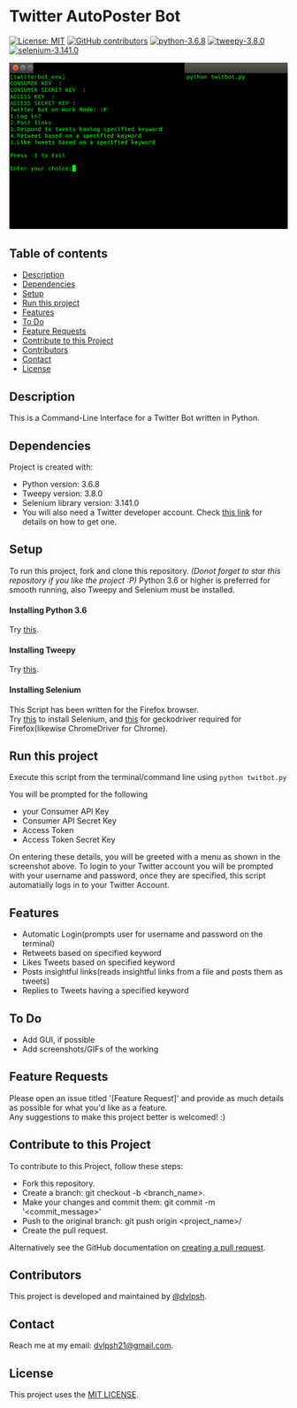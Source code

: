 
# Twitter AutoPoster Bot
[![License: MIT](https://img.shields.io/badge/License-MIT-yellow.svg)](https://opensource.org/licenses/MIT)
[![GitHub contributors](https://img.shields.io/github/contributors/dvlpsh/Twitter-AutoPoster-Bot)](#contributors)
[![python-3.6.8](https://img.shields.io/badge/python-3.6-blue)](#dependencies)
[![tweepy-3.8.0](https://img.shields.io/badge/tweepy-3.8.0-blue)](#dependencies)
[![selenium-3.141.0](https://img.shields.io/badge/selenium-3.141.0-blue)](#dependencies)


![Screenshot](twitbot.png)
 
## Table of contents
* [Description](#description)
* [Dependencies](#dependencies)
* [Setup](#setup)
* [Run this project](#run-this-project)
* [Features](#features)
* [To Do](#to-do)
* [Feature Requests](feature-requests)
* [Contribute to this Project](#contribute-to-this-project)
* [Contributors](#contributors)
* [Contact](#contact)
* [License](#license)

## Description
This is a Command-Line Interface for a Twitter Bot written in Python.
	
## Dependencies
Project is created with:
* Python version: 3.6.8
* Tweepy version: 3.8.0
* Selenium library version: 3.141.0
* You will also need a Twitter developer account. Check [this link](https://iag.me/socialmedia/how-to-create-a-twitter-app-in-8-easy-steps/) for details on how to get one.
	
## Setup
To run this project, fork and clone this repository. *(Donot forget to star this repository if you like the project :P)*
Python 3.6 or higher is preferred for smooth running, also Tweepy and Selenium must be installed.

#### Installing Python 3.6 
Try [this](https://askubuntu.com/questions/865554/how-do-i-install-python-3-6-using-apt-get).

#### Installing Tweepy
Try [this](https://stackoverflow.com/questions/31325305/install-tweepy-on-ubuntu).

#### Installing Selenium
This Script has been written for the Firefox browser.  
Try [this](https://askubuntu.com/questions/937770/how-to-install-and-set-up-selenium-webdriver-on-ubuntu-16-04) to install Selenium, and [this](https://askubuntu.com/questions/851401/where-to-find-geckodriver-needed-by-selenium-python-package) for geckodriver required for Firefox(likewise ChromeDriver for Chrome).

## Run this project
Execute this script from the terminal/command line using 
`python twitbot.py`  

You will be prompted for the following 
- your Consumer API Key
- Consumer API Secret Key
- Access Token
- Access Token Secret Key

On entering these details, you will be greeted with a menu as shown in the screenshot above. To login to your Twitter account you will be prompted with your username and password, once they are specified, this script automatially logs in to your Twitter Account.
<!--- Add screenshots for various functions so that it's clear what has been done. ---> 

## Features
* Automatic Login(prompts user for username and password on the terminal)
* Retweets based on specified keyword
* Likes Tweets based on specified keyword
* Posts insightful links(reads insightful links from a file and posts them as tweets)
* Replies to Tweets having a specified keyword

## To Do ##
- Add GUI, if possible
- Add screenshots/GIFs of the working

## Feature Requests ##
Please open an issue titled '[Feature Request]' and provide as much details as possible for what you'd like as a feature.  
Any suggestions to make this project better is welcomed! :)

## Contribute to this Project
To contribute to this Project, follow these steps:
- Fork this repository.
- Create a branch: git checkout -b <branch_name>.
- Make your changes and commit them: git commit -m '<commit_message>'
- Push to the original branch: git push origin <project_name>/<location>
- Create the pull request.

Alternatively see the GitHub documentation on [creating a pull request](https://help.github.com/en/github/collaborating-with-issues-and-pull-requests/creating-a-pull-request).


## Contributors
This project is developed and maintained by [@dvlpsh](https://github.com/dvlpsh).

## Contact
Reach me at my email: [dvlpsh21@gmail.com](mailto:dvlpsh21@gmail.com).

## License
This project uses the [MIT LICENSE](LICENSE).

